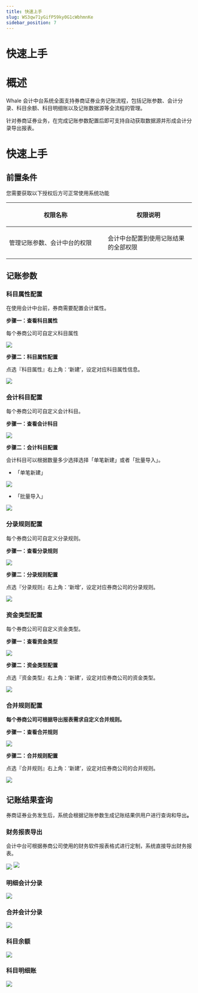 ```yaml
---
title: 快速上手
slug: WS3qw71yGifP59ky0G1cWbhmnKe
sidebar_position: 7
---
```



# 快速上手

# 概述

Whale 会计中台系统全面支持券商证券业务记账流程，包括记账参数、会计分录、科目余额、科目明细账以及记账数据源等全流程的管理。

针对券商证券业务，在完成记账参数配置后即可支持自动获取数据源并形成会计分录导出报表。

# 快速上手

## 前置条件

您需要获取以下授权后方可正常使用系统功能

<table header_row="1">
<colgroup>
<col width="437"/>
<col width="393"/>
</colgroup>
<thead>
<tr><th><p>权限名称</p></th><th><p>权限说明</p></th></tr>
</thead>
<tbody>
<tr><td><p>管理记账参数、会计中台的权限</p></td><td><p>会计中台配置到使用记账结果的全部权限</p></td></tr>
</tbody>
</table>

## 记账参数

### 科目属性配置

在使用会计中台前，券商需要配置会计属性。

<b>步骤一：查看科目属性</b>

每个券商公司可自定义科目属性

<img src="/assets/KOKabzVdooQPyXxd88NceFxUnXl.png" src-width="2864" src-height="1078" align="center"/>

<b>步骤二：科目属性配置</b>

点选『科目属性』右上角：‘新建’，设定对应科目属性信息。

<img src="/assets/YiUrbuojqod4x3xCGMScXz3knhh.png" src-width="2954" src-height="1174" align="center"/>

### 会计科目配置

每个券商公司可自定义会计科目。

<b>步骤一：查看会计科目</b>

<img src="/assets/RlfBbN78DoFeRlxwq7fcSQ8QnZe.png" src-width="2848" src-height="1022" align="center"/>

<b>步骤二：会计科目配置</b>

会计科目可以根据数量多少选择选择「单笔新建」或者「批量导入」。

- 「单笔新建」

<img src="/assets/Sphwb0O6xovfxnxtbpIcCAjQn2d.png" src-width="2854" src-height="1082" align="center"/>

- 「批量导入」

<img src="/assets/Ry4cbJz1coXQIqx6WkycpxzUnvb.png" src-width="2872" src-height="1096" align="center"/>

### <b>分录规则配置</b>

每个券商公司可自定义分录规则。

<b>步骤一：查看分录规则</b>

<img src="/assets/COgUbDru0oLdIZxMBKccjaiDn5e.png" src-width="2854" src-height="1090" align="center"/>

<b>步骤二：分录规则配置</b>

点选『分录规则』右上角：‘新增’，设定对应券商公司的分录规则。

<img src="/assets/SF8Wbx51UoNRFdxIxBscAFMXnJd.png" src-width="3018" src-height="4624" align="center"/>

### <b>资金类型配置</b>

每个券商公司可自定义资金类型。

<b>步骤一：查看资金类型</b>

<img src="/assets/Pdtzbstg8ohnu7xoFPacVRVBnJe.png" src-width="3806" src-height="1504" align="center"/>

<b>步骤二：资金类型配置</b>

点选『资金类型』右上角：‘新建’，设定对应券商公司的资金类型。

<img src="/assets/YFUZbeKixoKNJcxc7QRcn5rcnhe.png" src-width="3826" src-height="1470" align="center"/>

### <b>合并规则配置</b>

<b>每个券商公司可根据导出报表需求自定义合并规则。</b>

<b>步骤一：查看合并规则</b>

<img src="/assets/V39XbXqLDoGnzpxOThDcOfLXnjg.png" src-width="2866" src-height="1162" align="center"/>

<b>步骤二：合并规则配置</b>

点选『合并规则』右上角：‘新建’，设定对应券商公司的合并规则。

<img src="/assets/C0cfb4CyDoi4itxlHZkcFoi7nBe.png" src-width="952" src-height="1776"/>

## <b>记账结果查询</b>

券商证券业务发生后，系统会根据记账参数生成记账结果供用户进行查询和导出<b>。</b>

### <b>财务报表导出</b>

会计中台可根据券商公司使用的财务软件报表格式进行定制，系统直接导出财务报表。

<img src="/assets/A3FsbMxe4ociJOx6ilicWwvyn6b.png" src-width="2830" src-height="860" align="center"/>

<img src="/assets/W3NQbrKN0oigoDx5Y9TcFiyvnAf.png" src-width="952" src-height="1250"/>

### 明细会计分录

<img src="/assets/Ldn2beyMAotVsKxPwW2c22jln5b.png" src-width="2836" src-height="980" align="center"/>

### 合并会计分录

<img src="/assets/TZyUbN7cRo0UrOx8LcccUSUNnhd.png" src-width="2840" src-height="830" align="center"/>

### 科目余额

<img src="/assets/Xp8xbvRoTo1Pj5xjW39cVttJnle.png" src-width="2844" src-height="926" align="center"/>

### 科目明细账

<img src="/assets/GEvsbaq0Xo0Kl0xM3rVc4zEtnOc.png" src-width="2848" src-height="998" align="center"/>

